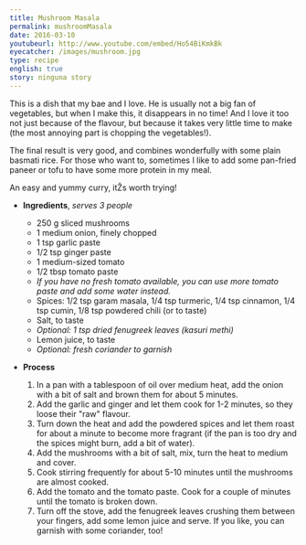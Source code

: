 ```yaml
---
title: Mushroom Masala
permalink: mushroomMasala
date: 2016-03-10
youtubeurl: http://www.youtube.com/embed/Ho54BiKmkBk
eyecatcher: /images/mushroom.jpg
type: recipe
english: true
story: ninguna story
---
```


This is a dish that my bae and I love. He is usually not a big fan of vegetables, but when I make this, it disappears in no time! And I love it too not just because of the flavour, but because it takes very little time to make (the most annoying part is chopping the vegetables!).

The final result is very good, and combines wonderfully with some plain basmati rice. For those who want to, sometimes I like to add some pan-fried paneer or tofu to have some more protein in my meal. 

An easy and  yummy curry, itŽs worth trying!


* **Ingredients**, _serves 3 people_ 
  - 250 g sliced mushrooms
  - 1 medium onion, finely chopped 
  - 1 tsp garlic paste
  - 1/2 tsp ginger paste
  - 1 medium-sized tomato
  - 1/2 tbsp tomato paste
   - _If you have no fresh tomato available, you can use more tomato paste and add some water instead._
  - Spices: 1/2 tsp garam masala, 1/4 tsp turmeric, 1/4 tsp cinnamon, 1/4 tsp cumin, 1/8 tsp powdered chili (or to taste)
  - Salt, to taste
  - _Optional: 1 tsp dried fenugreek leaves (kasuri methi)_
  - Lemon juice, to taste
  - _Optional: fresh coriander to garnish_

* **Process**
  1. In a pan with a tablespoon of oil over medium heat, add the onion with a bit of salt and brown them for about 5 minutes. 
  2. Add the garlic and ginger and let them cook for 1-2 minutes, so they loose their "raw" flavour. 
  3. Turn down the heat and add the powdered spices and let them roast for about a minute to become more fragrant (if the pan is too dry and the spices might burn, add a bit of water). 
  4. Add the mushrooms with a bit of salt, mix, turn the heat to medium and cover. 
  5. Cook stirring frequently for about 5-10 minutes until the mushrooms are almost cooked. 
  6. Add the tomato and the tomato paste. Cook for a couple of minutes until the tomato is broken down. 
  7. Turn off the stove, add the fenugreek leaves crushing them between your fingers, add some lemon juice and serve. If you like, you can garnish with some coriander, too!
